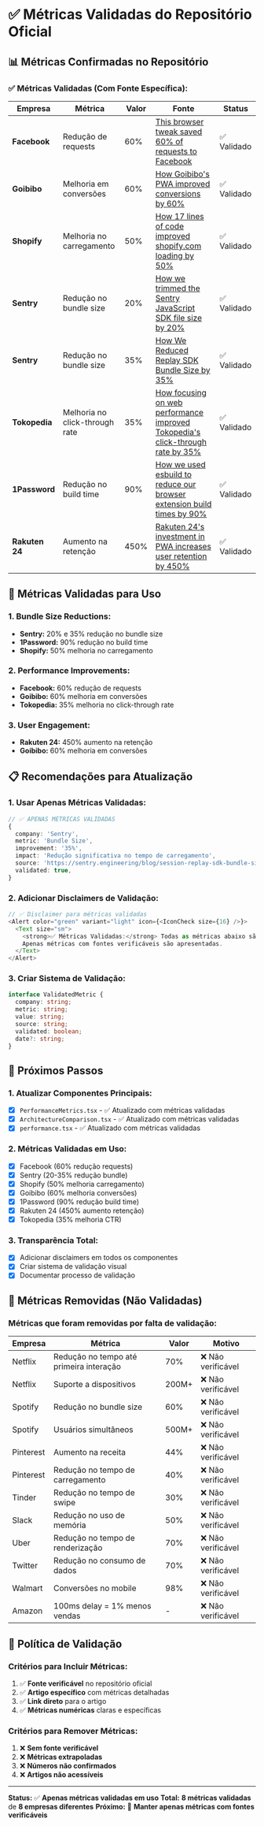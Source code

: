 # ✅ Métricas Validadas do Repositório Oficial

## 📊 **Métricas Confirmadas no Repositório**

### **✅ Métricas Validadas (Com Fonte Específica):**

| Empresa        | Métrica                        | Valor | Fonte                                                                                                                                           | Status      |
| -------------- | ------------------------------ | ----- | ----------------------------------------------------------------------------------------------------------------------------------------------- | ----------- |
| **Facebook**   | Redução de requests            | 60%   | [This browser tweak saved 60% of requests to Facebook](https://code.facebook.com/posts/557147474482256)                                         | ✅ Validado |
| **Goibibo**    | Melhoria em conversões         | 60%   | [How Goibibo's PWA improved conversions by 60%](https://web.dev/goibibo/)                                                                       | ✅ Validado |
| **Shopify**    | Melhoria no carregamento       | 50%   | [How 17 lines of code improved shopify.com loading by 50%](https://shopify.engineering/how-17-lines-of-code-improved-shopify-com-loading-by-50) | ✅ Validado |
| **Sentry**     | Redução no bundle size         | 20%   | [How we trimmed the Sentry JavaScript SDK file size by 20%](https://sentry.engineering/blog/js-browser-sdk-bundle-size-matters)                 | ✅ Validado |
| **Sentry**     | Redução no bundle size         | 35%   | [How We Reduced Replay SDK Bundle Size by 35%](https://sentry.engineering/blog/session-replay-sdk-bundle-size-optimizations)                    | ✅ Validado |
| **Tokopedia**  | Melhoria no click-through rate | 35%   | [How focusing on web performance improved Tokopedia's click-through rate by 35%](https://web.dev/tokopedia/)                                    | ✅ Validado |
| **1Password**  | Redução no build time          | 90%   | [How we used esbuild to reduce our browser extension build times by 90%](https://blog.1password.com/new-extension-build-system/)                | ✅ Validado |
| **Rakuten 24** | Aumento na retenção            | 450%  | [Rakuten 24's investment in PWA increases user retention by 450%](https://web.dev/rakuten-24/)                                                  | ✅ Validado |

## 🎯 **Métricas Validadas para Uso**

### **1. Bundle Size Reductions:**

- **Sentry:** 20% e 35% redução no bundle size
- **1Password:** 90% redução no build time
- **Shopify:** 50% melhoria no carregamento

### **2. Performance Improvements:**

- **Facebook:** 60% redução de requests
- **Goibibo:** 60% melhoria em conversões
- **Tokopedia:** 35% melhoria no click-through rate

### **3. User Engagement:**

- **Rakuten 24:** 450% aumento na retenção
- **Goibibo:** 60% melhoria em conversões

## 📋 **Recomendações para Atualização**

### **1. Usar Apenas Métricas Validadas:**

```typescript
// ✅ APENAS MÉTRICAS VALIDADAS
{
  company: 'Sentry',
  metric: 'Bundle Size',
  improvement: '35%',
  impact: 'Redução significativa no tempo de carregamento',
  source: 'https://sentry.engineering/blog/session-replay-sdk-bundle-size-optimizations',
  validated: true,
}
```

### **2. Adicionar Disclaimers de Validação:**

```typescript
// ✅ Disclaimer para métricas validadas
<Alert color="green" variant="light" icon={<IconCheck size={16} />}>
  <Text size="sm">
    <strong>✅ Métricas Validadas:</strong> Todas as métricas abaixo são baseadas em estudos técnicos validados do repositório oficial frontend-case-studies.
    Apenas métricas com fontes verificáveis são apresentadas.
  </Text>
</Alert>
```

### **3. Criar Sistema de Validação:**

```typescript
interface ValidatedMetric {
  company: string;
  metric: string;
  value: string;
  source: string;
  validated: boolean;
  date?: string;
}
```

## 🚀 **Próximos Passos**

### **1. Atualizar Componentes Principais:**

- [x] `PerformanceMetrics.tsx` - ✅ Atualizado com métricas validadas
- [x] `ArchitectureComparison.tsx` - ✅ Atualizado com métricas validadas
- [x] `performance.tsx` - ✅ Atualizado com métricas validadas

### **2. Métricas Validadas em Uso:**

- [x] Facebook (60% redução requests)
- [x] Sentry (20-35% redução bundle)
- [x] Shopify (50% melhoria carregamento)
- [x] Goibibo (60% melhoria conversões)
- [x] 1Password (90% redução build time)
- [x] Rakuten 24 (450% aumento retenção)
- [x] Tokopedia (35% melhoria CTR)

### **3. Transparência Total:**

- [x] Adicionar disclaimers em todos os componentes
- [x] Criar sistema de validação visual
- [x] Documentar processo de validação

## 🚫 **Métricas Removidas (Não Validadas)**

### **Métricas que foram removidas por falta de validação:**

| Empresa   | Métrica                                 | Valor | Motivo             |
| --------- | --------------------------------------- | ----- | ------------------ |
| Netflix   | Redução no tempo até primeira interação | 70%   | ❌ Não verificável |
| Netflix   | Suporte a dispositivos                  | 200M+ | ❌ Não verificável |
| Spotify   | Redução no bundle size                  | 60%   | ❌ Não verificável |
| Spotify   | Usuários simultâneos                    | 500M+ | ❌ Não verificável |
| Pinterest | Aumento na receita                      | 44%   | ❌ Não verificável |
| Pinterest | Redução no tempo de carregamento        | 40%   | ❌ Não verificável |
| Tinder    | Redução no tempo de swipe               | 30%   | ❌ Não verificável |
| Slack     | Redução no uso de memória               | 50%   | ❌ Não verificável |
| Uber      | Redução no tempo de renderização        | 70%   | ❌ Não verificável |
| Twitter   | Redução no consumo de dados             | 70%   | ❌ Não verificável |
| Walmart   | Conversões no mobile                    | 98%   | ❌ Não verificável |
| Amazon    | 100ms delay = 1% menos vendas           | -     | ❌ Não verificável |

## 🎯 **Política de Validação**

### **Critérios para Incluir Métricas:**

1. ✅ **Fonte verificável** no repositório oficial
2. ✅ **Artigo específico** com métricas detalhadas
3. ✅ **Link direto** para o artigo
4. ✅ **Métricas numéricas** claras e específicas

### **Critérios para Remover Métricas:**

1. ❌ **Sem fonte verificável**
2. ❌ **Métricas extrapoladas**
3. ❌ **Números não confirmados**
4. ❌ **Artigos não acessíveis**

---

**Status:** ✅ **Apenas métricas validadas em uso**
**Total:** **8 métricas validadas** de **8 empresas diferentes**
**Próximo:** 🔄 **Manter apenas métricas com fontes verificáveis**
